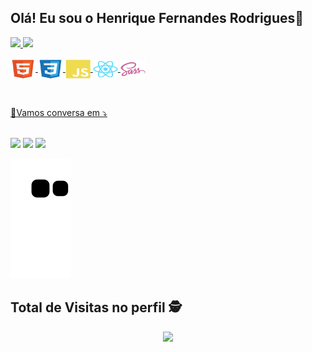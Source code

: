 ## Olá! Eu sou o Henrique Fernandes Rodrigues👋
 <div>
  <a href="https://github.com/henriqueHfr">
  <img height="180em" src="https://github-readme-stats.vercel.app/api?username=henriqueHfr&show_icons=true&theme=dracula&include_all_commits=true&count_private=true">
  <img height="180em" src="https://github-readme-stats.vercel.app/api/top-langs/?username=henriqueHfr&layout=compact&langs_count=7&theme=dracula">
</div>
   <div style="display: inline_block"><br>
   <img align="center" alt="Henrique Fernandes Rodrigues - HTML5" height="30" width="40" src="https://raw.githubusercontent.com/devicons/devicon/master/icons/html5/html5-original.svg">
  <img align="center" alt="Henrique Fernandes Rodrigues - CSS" height="30" width="40" src="https://raw.githubusercontent.com/devicons/devicon/master/icons/css3/css3-original.svg">
  <img align="center" alt="Henrique Fernandes Rodrigues - JS" height="30" width="40" src="https://raw.githubusercontent.com/devicons/devicon/master/icons/javascript/javascript-plain.svg">
  <img align="center" alt="Henrique Fernandes Rodrigues- REACT" height="30" width="40" src="https://raw.githubusercontent.com/devicons/devicon/master/icons/react/react-original.svg">
   <img align="center" alt="Henrique Fernandes Rodrigues - SASS" height="30" width="40" src="https://raw.githubusercontent.com/devicons/devicon/master/icons/sass/sass-original.svg">
  </div>  
 <br />
    <p style="padding-top: 15px">
        <g-emoji class="g-emoji" alias="calling" fallback-src="https://github.githubassets.com/images/icons/emoji/unicode/1f4f2.png">📲</g-emoji>Vamos conversa em  <g-emoji class="g-emoji" alias="arrow_heading_down" fallback-src="https://github.githubassets.com/images/icons/emoji/unicode/2935.png">⤵️
        </g-emoji>
    </p>
 <br />
   <div>
    <!-- instagram --><a href="https://www.instagram.com/henrique_hrf/" target="_blank"><img src="https://img.shields.io/badge/-Instagram-%23E4405F?style=for-the-badge&logo=instagram&logoColor=white"></a>
    <!-- Email --><a href = "mailto:contatohenrique.hfr@gmail.com"><img src="https://img.shields.io/badge/-Email-%23333?style=for-the-badge&logo=gmail&logoColor=white"></a>
 <a href="https://www.linkedin.com/in/henriquehfr/" target="_blank"><img src="https://img.shields.io/badge/-LinkedIn-%230077B5?style=for-the-badge&logo=linkedin&logoColor=white" target="_blank"></a> 
</div>

   
 
 
 ![Snake animation](https://github.com/henriqueHfr/henriqueHfr/blob/output/github-contribution-grid-snake.svg)
 
 <p align="center"> 

 ## Total de Visitas no perfil :detective: <br>
 <p align="center"> 
   <img alingn="center" src="https://profile-counter.glitch.me/henriqueHfr/count.svg" />
 </p>

</p>

 
 
<!--Creditos para a github.com/rafaballerini-->
